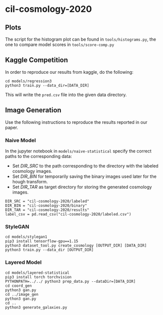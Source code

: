 # cil-cosmology-2020

## Plots

The script for the histogram plot can be found in `tools/histograms.py`, the one to compare model scores in `tools/score-comp.py`

## Kaggle Competition

In order to reproduce our results from kaggle, do the following:
```
cd models/regression3
python3 train.py --data_dir=[DATA_DIR]
```

This will write the `pred.csv` file into the given data directory.

## Image Generation

Use the following instructions to reproduce the results reported in our paper.

### Naive Model

In the jupyter notebook in `models/naive-statistical` specify the correct paths to the corresponding data:

* Set *DIR_SRC* to the path corresponding to the directory with the labeled cosmology images.
* Set *DIR_BIN* for temporarily saving the binary images used later for the hough transform.
* Set *DIR_TAR* as target directory for storing the generated cosmology images.

```
DIR_SRC = "cil-cosmology-2020/labeled"
DIR_BIN = "cil-cosmology-2020/binary"
DIR_TAR = "cil-cosmology-2020/results"
label_csv = pd.read_csv("cil-cosmology-2020/labeled.csv")
```

### StyleGAN

```
cd models/stylegan1
pip3 install tensorflow-gpu==1.15 
python3 dataset_tool.py create_cosmology [OUTPUT_DIR] [DATA_DIR]
python3 train.py --data_dir [OUTPUT_DIR]
```

### Layered Model

```
cd models/layered-statistical
pip3 install torch torchvision
PYTHONPATH=../../ python3 prep_data.py --dataDir=[DATA_DIR]
cd coord_gen
python3 gan.py
cd ../image_gen
python3 gan.py
cd ..
python3 generate_galaxies.py
```

